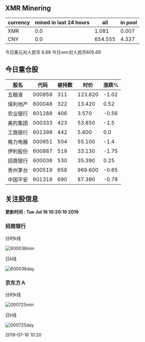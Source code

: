 ## XMR Minering

|currency|mined in last 24 hours|all|in pool|
|---|---|---|---|
|XMR|0.0|1.081|0.007|
|CNY|0.0|654.555|4.337|

今日美元对人民币 6.88	今日xmr对人民币605.69


## 今日重仓股 

|股名|代码|被持数|时价|涨跌%|
|---|---|---|---|---|
|五粮液|000858|311|123.820|-1.02|
|保利地产|600048|322|13.420|0.52|
|农业银行|601288|406|3.570|-0.56|
|美的集团|000333|423|53.850|-1.5|
|工商银行|601398|442|5.600|0.0|
|格力电器|000651|504|55.100|-1.4|
|伊利股份|600887|519|33.130|-1.75|
|招商银行|600036|530|35.390|0.25|
|贵州茅台|600519|658|969.600|-0.65|
|中国平安|601318|690|87.390|-0.78|

## 关注股信息
**更新时间 : Tue Jul 16 10:20:10 2019**
### 招商银行 
分时k线

![600036min](http://image.sinajs.cn/newchart/min/n/sh600036.gif)

日k线

![600036day](http://image.sinajs.cn/newchart/daily/n/sh600036.gif)

### 京东方Ａ 
分时k线

![000725min](http://image.sinajs.cn/newchart/min/n/sz000725.gif)

日k线

![000725day](http://image.sinajs.cn/newchart/daily/n/sz000725.gif)

2019-07-16 10:20